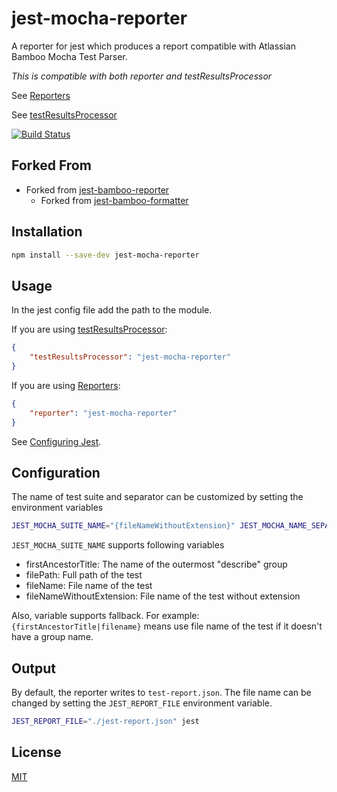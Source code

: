 # jest-mocha-reporter

A reporter for jest which produces a report compatible with Atlassian Bamboo Mocha Test Parser.

_This is compatible with both reporter and testResultsProcessor_

See [Reporters](https://jestjs.io/docs/en/configuration.html#reporters-array-modulename-modulename-options)

See [testResultsProcessor](https://jestjs.io/docs/en/configuration.html#testresultsprocessor-string)

[![Build Status](https://travis-ci.org/GarethSmall/jest-mocha-reporter.svg?branch=master)](https://travis-ci.org/GarethSmall/jest-mocha-reporter)


## Forked From
- Forked from [jest-bamboo-reporter](https://github.com/CHECK24/jest-bamboo-reporter/commits/master)
    - Forked from [jest-bamboo-formatter](https://github.com/adalbertoteixeira/jest-bamboo-formatter)

## Installation

~~~sh
npm install --save-dev jest-mocha-reporter
~~~

## Usage

In the jest config file add the path to the module.

If you are using [testResultsProcessor](https://jestjs.io/docs/en/configuration.html#testresultsprocessor-string):

~~~json
{
    "testResultsProcessor": "jest-mocha-reporter"
}
~~~

If you are using [Reporters](https://jestjs.io/docs/en/configuration.html#reporters-array-modulename-modulename-options):

~~~json
{
    "reporter": "jest-mocha-reporter"
}
~~~

See [Configuring Jest](https://jestjs.io/docs/en/configuration.html).

## Configuration

The name of test suite and separator can be customized by setting the environment variables

~~~sh
JEST_MOCHA_SUITE_NAME="{fileNameWithoutExtension}" JEST_MOCHA_NAME_SEPARATOR=" >> " jest
~~~

`JEST_MOCHA_SUITE_NAME` supports following variables
- firstAncestorTitle: The name of the outermost "describe" group
- filePath: Full path of the test
- fileName: File name of the test
- fileNameWithoutExtension: File name of the test without extension

Also, variable supports fallback. For example: 
`{firstAncestorTitle|filename}` means use file name of the test if it doesn't have a group name.

## Output

By default, the reporter writes to `test-report.json`. The file name can be changed by setting the `JEST_REPORT_FILE` environment variable.

~~~sh
JEST_REPORT_FILE="./jest-report.json" jest
~~~

## License

[MIT](https://github.com/CHECK24/jest-bamboo-reporter/blob/master/LICENSE)
